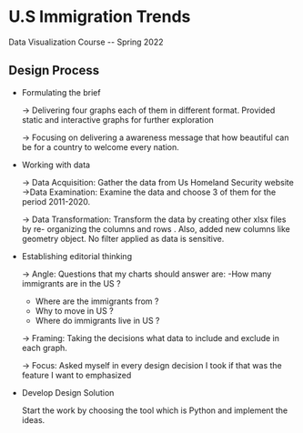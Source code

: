 # U.S Immigration Trends
 Data Visualization Course -- Spring 2022

## Design Process

- Formulating the brief

   → Delivering four graphs each of them in
  different format. Provided static and
  interactive graphs for further exploration

  → Focusing on delivering a awareness
  message that how beautiful can be for a
  country to welcome every nation.
  
- Working with data

  → Data Acquisition: Gather the data from
  Us Homeland Security website
  →Data Examination: Examine the data
  and choose 3 of them for the period
  2011-2020.

  → Data Transformation: Transform the
  data by creating other xlsx files by re-
  organizing the columns and rows . Also,
  added new columns like geometry object.
  No filter applied as data is sensitive.


- Establishing editorial thinking 

  → Angle: Questions that my charts
  should answer are:
  -How many immigrants are in the US ?
  - Where are the immigrants from ?
  - Why to move in US ?
  - Where do immigrants live in US ?

  → Framing: Taking the decisions what
  data to include and exclude in each
  graph. 

  → Focus: Asked myself in every
  design decision I took if that was the
  feature I want to emphasized

- Develop Design Solution

  Start the work by choosing the tool which
  is Python and implement the ideas.

